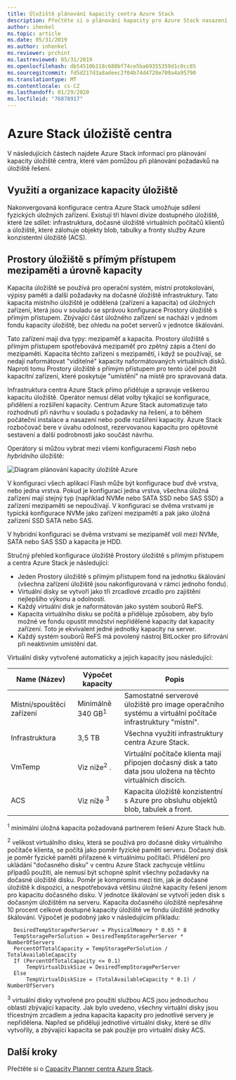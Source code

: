 ```yaml
---
title: Úložiště plánování kapacity centra Azure Stack
description: Přečtěte si o plánování kapacity pro Azure Stack nasazení centra.
author: ihenkel
ms.topic: article
ms.date: 05/31/2019
ms.author: inhenkel
ms.reviewer: prchint
ms.lastreviewed: 05/31/2019
ms.openlocfilehash: db54510b118c688bf74ce5ba69355359d1c0cc85
ms.sourcegitcommit: fd5d217d3a8adeec2f04b74d4728e709a4a95790
ms.translationtype: MT
ms.contentlocale: cs-CZ
ms.lasthandoff: 01/29/2020
ms.locfileid: "76878917"
---
```

# <a name="azure-stack-hub-storage"></a>Azure Stack úložiště centra

V následujících částech najdete Azure Stack informací pro plánování kapacity úložiště centra, které vám pomůžou při plánování požadavků na úložiště řešení.

## <a name="uses-and-organization-of-storage-capacity"></a>Využití a organizace kapacity úložiště
Nakonvergovaná konfigurace centra Azure Stack umožňuje sdílení fyzických úložných zařízení. Existují tři hlavní divize dostupného úložiště, které lze sdílet: infrastruktura, dočasné úložiště virtuálních počítačů klientů a úložiště, které zálohuje objekty blob, tabulky a fronty služby Azure konzistentní úložiště (ACS).

## <a name="storage-spaces-direct-cache-and-capacity-tiers"></a>Prostory úložiště s přímým přístupem mezipaměti a úrovně kapacity
Kapacita úložiště se používá pro operační systém, místní protokolování, výpisy paměti a další požadavky na dočasné úložiště infrastruktury. Tato kapacita místního úložiště je oddělená (zařízení a kapacita) od úložných zařízení, která jsou v souladu se správou konfigurace Prostory úložiště s přímým přístupem. Zbývající část úložného zařízení se nachází v jednom fondu kapacity úložiště, bez ohledu na počet serverů v jednotce škálování.

Tato zařízení mají dva typy: mezipaměť a kapacita. Prostory úložiště s přímým přístupem spotřebovává mezipaměť pro zpětný zápis a čtení do mezipaměti. Kapacita těchto zařízení s mezipamětí, i když se používají, se nedají naformátovat "viditelné" kapacity naformátovaných virtuálních disků. Naproti tomu Prostory úložiště s přímým přístupem pro tento účel použít kapacitní zařízení, které poskytuje "umístění" na místě pro spravovaná data.

Infrastruktura centra Azure Stack přímo přiděluje a spravuje veškerou kapacitu úložiště. Operátor nemusí dělat volby týkající se konfigurace, přidělení a rozšíření kapacity. Centrum Azure Stack automatizuje tato rozhodnutí při návrhu v souladu s požadavky na řešení, a to během počáteční instalace a nasazení nebo podle rozšíření kapacity. Azure Stack rozbočovač bere v úvahu odolnost, rezervovanou kapacitu pro opětovné sestavení a další podrobnosti jako součást návrhu. 

Operátory si můžou vybrat mezi všemi konfiguracemi *Flash* nebo *hybridního* úložiště:

![Diagram plánování kapacity úložiště Azure](media/azure-stack-capacity-planning/storage.png)

V konfiguraci všech aplikací Flash může být konfigurace buď dvě vrstva, nebo jedna vrstva. Pokud je konfigurací jedna vrstva, všechna úložná zařízení mají stejný typ (například NVMe nebo SATA SSD nebo SAS SSD) a zařízení mezipaměti se nepoužívají. V konfiguraci se dvěma vrstvami je typická konfigurace NVMe jako zařízení mezipaměti a pak jako úložná zařízení SSD SATA nebo SAS.

V hybridní konfiguraci se dvěma vrstvami se mezipaměť volí mezi NVMe, SATA nebo SAS SSD a kapacita je HDD. 

Stručný přehled konfigurace úložiště Prostory úložiště s přímým přístupem a centra Azure Stack je následující:
- Jeden Prostory úložiště s přímým přístupem fond na jednotku škálování (všechna zařízení úložiště jsou nakonfigurovaná v rámci jednoho fondu).
- Virtuální disky se vytvoří jako tři zrcadlové zrcadlo pro zajištění nejlepšího výkonu a odolnosti.
- Každý virtuální disk je naformátován jako systém souborů ReFS.
- Kapacita virtuálního disku se počítá a přiděluje způsobem, aby bylo možné ve fondu opustit množství nepřidělené kapacity dat kapacity zařízení. Toto je ekvivalent jedné jednotky kapacity na server.
- Každý systém souborů ReFS má povolený nástroj BitLocker pro šifrování při neaktivním umístění dat. 

Virtuální disky vytvořené automaticky a jejich kapacity jsou následující:

|Name (Název)|Výpočet kapacity|Popis|
|-----|-----|-----|
|Místní/spouštěcí zařízení|Minimálně 340 GB<sup>1</sup>|Samostatné serverové úložiště pro image operačního systému a virtuální počítače infrastruktury "místní".|
|Infrastruktura|3,5 TB|Všechna využití infrastruktury centra Azure Stack.|
|VmTemp|Viz níže<sup>2</sup> .|Virtuální počítače klienta mají připojen dočasný disk a tato data jsou uložena na těchto virtuálních discích.|
|ACS|Viz níže <sup>3</sup>|Kapacita úložiště konzistentní s Azure pro obsluhu objektů blob, tabulek a front.|

<sup>1</sup> minimální úložná kapacita požadovaná partnerem řešení Azure Stack hub.

<sup>2</sup> velikost virtuálního disku, která se používá pro dočasné disky virtuálního počítače klienta, se počítá jako poměr fyzické paměti serveru. Dočasný disk je poměr fyzické paměti přiřazené k virtuálnímu počítači. Přidělení pro ukládání "dočasného disku" v centru Azure Stack zachycuje většinu případů použití, ale nemusí být schopné splnit všechny požadavky na dočasné úložiště disku. Poměr je kompromis mezi tím, jak je dočasné úložiště k dispozici, a nespotřebovává většinu úložné kapacity řešení jenom pro kapacitu dočasného disku. V jednotce škálování se vytvoří jeden disk s dočasným úložištěm na serveru. Kapacita dočasného úložiště nepřesáhne 10 procent celkové dostupné kapacity úložiště ve fondu úložiště jednotky škálování. Výpočet je podobný jako v následujícím příkladu:

```
  DesiredTempStoragePerServer = PhysicalMemory * 0.65 * 8
  TempStoragePerSolution = DesiredTempStoragePerServer * NumberOfServers
  PercentOfTotalCapacity = TempStoragePerSolution / TotalAvailableCapacity
  If (PercentOfTotalCapacity <= 0.1)
      TempVirtualDiskSize = DesiredTempStoragePerServer
  Else
      TempVirtualDiskSize = (TotalAvailableCapacity * 0.1) / NumberOfServers
```

<sup>3</sup> virtuální disky vytvořené pro použití službou ACS jsou jednoduchou oblastí zbývající kapacity. Jak bylo uvedeno, všechny virtuální disky jsou třícestným zrcadlem a jedna kapacita kapacity pro jednotlivé servery je nepřidělena. Napřed se přidělují jednotlivé virtuální disky, které se dřív vytvořily, a zbývající kapacita se pak použije pro virtuální disky ACS.


## <a name="next-steps"></a>Další kroky
Přečtěte si o [Capacity Planner centra Azure Stack](azure-stack-capacity-planner.md).
